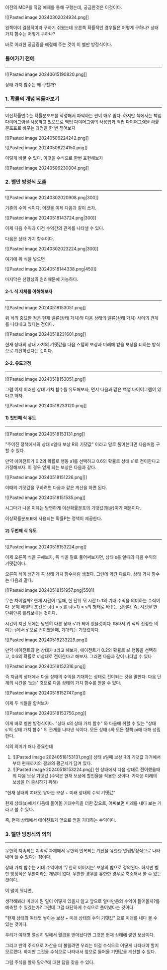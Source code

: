 이전의 MDP를 직접 예제를 통해 구했는데, 궁금한것은 이것이다.

![[Pasted image 20240302024934.png]]

왼쪽이야 결정적이라 구하기 쉬웠는데 오른쪽 확률적인 경우들은 어떻게 구하나? 
상태 가치 함수는 어떻게 구하나? 

바로 이러한 궁금증을 해결해 주는 것이 이 벨만 방정식이다. 


### 들어가기 전에
---
![[Pasted image 20240615190820.png]]

상태 가치 함수는 왜 구할까?

### 1. 확률의 개념 되돌아보기
---
이산확률변수는 확률분포표를 작성해서 파악하는 편이 매우 쉽다. 하지만 책에서는 백업 다이어그램을 사용하고 있으므로 백업 다이어그램의 사용법과 백업 다이어그램을 확률분포표로 바꾸는 과정을 한 번 짚어보자

![[Pasted image 20240506224242.png]]

![[Pasted image 20240506224150.png]]

이렇게 바꿀 수 있다. 이것을 수식으로 한번 표현해보자

![[Pasted image 20240506230004.png]]

### 2. 벨만 방정식 도출
---
![[Pasted image 20240302020908.png|300]]

기존의 수익 식이다. 이것을 이제 다음과 같이 쓰자.

![[Pasted image 20240518143724.png|300]]

이제 다음 수익과 이전 수익간의 관계를 나타낼 수 있다. 

다음은 상태 가치 함수이다.

![[Pasted image 20240302023224.png|300]]

여기에 위 식을 넣으면 

![[Pasted image 20240518144338.png|450]]

마지막은 선형성의 원리때문에 가능하다. 

#### 2-1. 식 자체를 이해해보자
---
![[Pasted image 20240518153051.png]]

위 식의 중요한 점은 현재 벨류(상태 가치)와 다음 상태의 벨류(상태 가치) 사이의 관계를 나타내고 있다는 점이다. 

![[Pasted image 20240518231601.png]]

현재 상태의 상태 가치의 기댓값을 다음 스텝의 보상과 미래에 받을 보상을 더하는 방식으로 계산하겠다는 것이다. 

#### 2-2. 유도과정
---
![[Pasted image 20240518153051.png]]

그럼 이제 이러한 상태 가치 함수를 유도해보자, 먼저 다음과 같은 백업 다이어그램이 있다고 하자

![[Pasted image 20240518233120.png]]

#### 1) 첫번째 식 유도
---
![[Pasted image 20240518153131.png]]

"주어진 정책에서의 상태 s일때 보상 R의 기댓값" 이라고 말로 풀어쓴다면 다음처럼 구할 수 있다. 

만약 에이전트가 0.2의 확률로 행동 a1를 선택하고 0.6의 확률로 상태 s1로 전이한다고 가정해보자. 이 경우 얻게 되는 보상은 다음과 같다. 

![[Pasted image 20240518151226.png|]]

이때의 기댓값을 구하려면 다음과 같은 계산을 하면 된다. 

![[Pasted image 20240518151535.png]]

시그마가 나온 이유는 당연하게 이산확률분포의 기댓값(평균)이기 때문이다. 

이상확률분포표에 사용되는 확률P는 정책이 제공한다. 

#### 2) 두번째 식 유도
---
![[Pasted image 20240518153224.png]]

이제 오른쪽 식을 구해보자, 위 식을 말로 풀어써보자면, 상태 s를 일때의 다음 수익의 기댓값이다. 

오른쪽 식이 생긴게 꼭 상태 가치 함수처럼 생겼다. 그런데 약간 다르다. 상태 가치 함수는 다음과 같다.

![[Pasted image 20240518151957.png|550]]

무슨 차이일까? 현재 시간이 t일때, 한 단위 뒤 시간 t+1의 기대 수익을 의미하는 수식이다. 문제 해결의 조건은 s(t) = s 를 s(t+1) = s의 형태로 바꾸는 것이다. 즉, 시간을 한 단위만큼 흘려보내는 것이다. 

시간이 지난 뒤에는 당연히 다른 상태 s'가 되어 있을것이다. 따라서 위 식의 진정한 의미는 s에서 s'으로 전이했을때, 기대되는 기댓값이다. 

![[Pasted image 20240518233229.png]]

만약 에이전트의 현 상태가 s라고 해보자, 에이전트가 0.2의 확률로 a1 행동을 선택하고, 0.6의 확률로 s1상태로 전이한다고 해보자. 그러면 다음과 같이 나타낼 수 있다

![[Pasted image 20240518152316.png]]

즉 지금의 상태에서 다음 상태의 수익을 기대하는 상태로 전이되는 것을 말한다. 다음 단계의 시간을 '보는' 것으로 다음 상태의 가치 함수를 얻을 수 있다.

![[Pasted image 20240518152747.png]]

이제 두 식들을 합쳐보자

![[Pasted image 20240518153756.png]]

이게 바로 벨만 방정식이다. "상태 s의 상태 가치 함수" 와 다음에 취할 수 있는 "상태 s'의 상태 가치 함수" 의 관계를 나타낸 식이다. 모든 상태 s와 모든 정책 pi에 대해 성립한다. 

식의 의미가 꽤나 중요한데
1. ![[Pasted image 20240518153131.png]] 상태 s일때 보상 R의 기댓값 과거에서부터 현재까지의 결과의 평균치가 담겨 있다. 
2. ![[Pasted image 20240518153224.png]] 현 상태에서 다음 상태로 전이했을때의 다음 보상 기댓값 (수익은 현재 보상에 할인율을 적용한 것이다. 가까운 미래의 보상을 더 중시하기 위해)

"현재 상태의 여태껏 쌓아논 보상 + 미래 상태의 수익 기댓값"

현재 상태(s)에서 다음에 들어올 기대수익을 더한 값으로, 어찌보면 미래를 내다 보는 거라고 볼 수 있다. 

즉, 현재 상태에서 에이전트가 앞으로 얻길 기대하는 수익이다. 

### 3. 벨만 방정식의 의의
---
무한히 지속되는 지속적 과제에서 무한히 반복되는 계산을 유한한 연립방정식으로 나타내어 풀 수 있다는 점이다. 

상태 가치 함수는 기대 수익이며 '무한히 이어지는' 보상의 합으로 정의된다. 하지만 벨만 방정식은 무한이라는 개념이 없다. 무한한 경우를 유한한 경우로 축소해서 볼 수 있는 것이다. 

이 말이 뭐냐면,

생각해봐라 미래에 뭔 일이 어떻게 있을지 알고 앞으로 얼마만큼의 수익이 들어올까?를 예측할 수 있겠는가? 그런데 그걸 대단하게 수식으로 풀어냈다는 것이다.

"현재 상태의 여태껏 쌓아논 보상 + 미래 상태의 수익 기댓값" 으로 미래를 내다 볼 수 있는 것이다. 

우리가 여태껏 열심히 일해서 월급을 받아놨다면 그것은 현재 상태에 쌓인 보상이다.

그리고 만약 주식으로 자산을 더 불릴려면 우리는 이걸 수식으로 어떻게 나타내야 할지 모르겠다. 하지만 그것을 수식으로 나타내서 앞으로 들어올 기댓값을 계산할 수 있다.

그럼 주식을 할까 말까?에 대한 답을 찾을 수 있다. 